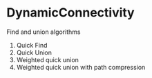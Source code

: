 # DynamicConnectivity
Find and union algorithms
1. Quick Find
2. Quick Union
3. Weighted quick union
4. Weighted quick union with path compression

